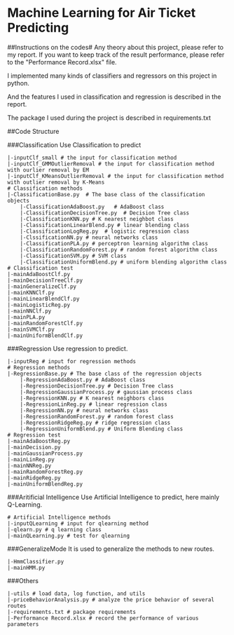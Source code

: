 # Machine Learning for Air Ticket Predicting

##Instructions on the codes#
Any theory about this project, please refer to my report. If you want to keep track of the result performance, please refer to the "Performance Record.xlsx" file.

I implemented many kinds of classifiers and regressors on this project in python.

And the features I used in classification and regression is described in the report.

The package I used during the project is described in requirements.txt


##Code Structure

###Classification
Use Classification to predict
```
|-inputClf_small # the input for classification method
|-inputClf_GMMOutlierRemoval # the input for classification method with ourlier removal by EM
|-inputClf_KMeansOutlierRemoval # the input for classification method with outlier removal by K-Means
# Classification methods
|-ClassificationBase.py  # The base class of the classification objects
	|-ClassificationAdaBoost.py   # AdaBoost class  
	|-ClassificationDecisionTree.py  # Decision Tree class
	|-ClassificationKNN.py # K nearest neighbot class
	|-ClassificationLinearBlend.py # linear blending class
	|-ClassificationLogReg.py  # logistic regression class
	|-ClssificationNN.py # neural networks class
	|-ClassificationPLA.py # perceptron learning algorithm class
	|-ClassificationRandomForest.py # random forest algorithm class
	|-ClassificationSVM.py # SVM class
	|-ClassificationUniformBlend.py # uniform blending algorithm class
# Classification test
|-mainAdaBoostClf.py
|-mainDecisionTreeClf.py
|-mainGeneralizeClf.py
|-mainKNNClf.py
|-mainLinearBlendClf.py
|-mainLogisticReg.py
|-mainNNClf.py
|-mainPLA.py
|-mainRandomForestClf.py
|-mainSVMClf.py
|-mainUniformBlendClf.py
```

###Regression
Use regression to predict.
```  
|-inputReg # input for regression methods
# Regression methods
|-RegressionBase.py # The base class of the regression objects
	|-RegressionAdaBoost.py # AdaBoost class
	|-RegressionDecisionTree.py # Decision Tree class
	|-RegressionGaussianProcess.py # gaussian process class
	|-RegressionKNN.py # K nearest neighbors class
	|-RegressionLinReg.py # linear regression class
	|-RegressionNN.py # neural networks class
	|-RegressionRandomForest.py # random forest class
	|-RegressionRidgeReg.py # ridge regression class
	|-RegressionUniformBlend.py # Uniform Blending class
# Regression test
|-mainAdaBoostReg.py
|-mainDecision.py
|-mainGaussianProcess.py
|-mainLinReg.py
|-mainNNReg.py
|-mainRandomForestReg.py
|-mainRidgeReg.py
|-mainUniformBlendReg.py
```

###Aritificial Intelligence
Use Artificial Intelligence to predict, here mainly Q-Learning.
```
# Artificial Intelligence methods
|-inputQLearning # input for qlearning method
|-qlearn.py # q learning class
|-mainQLearning.py # test for qlearning

```

###GeneralizeMode
It is used to generalize the methods to new routes.
```
|-HmmClassifier.py
|-mainHMM.py
```

###Others
```
|-utils # load data, log function, and utils
|-priceBehaviorAnalysis.py # analyze the price behavior of several routes
|-requirements.txt # package requirements
|-Performance Record.xlsx # record the performance of various parameters
```

